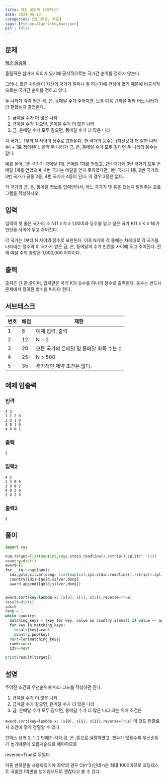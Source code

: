 ```yaml
---
title: 백준 올림픽 [8979번]
date: 2024-05-13
categories: [알고리즘, 백준]
tags: [Python,Algorithm,Baekjoon]
pin : false
---
```

## 문제

[백준 올림픽](https://www.acmicpc.net/problem/8979)

올림픽은 참가에 의의가 있기에 공식적으로는 국가간 순위를 정하지 않는다.

그러나, 많은 사람들이 자신의 국가가 얼마나 잘 하는지에 관심이 많기 때문에 비공식적으로는 국가간 순위를 정하고 있다.

두 나라가 각각 얻은 금, 은, 동메달 수가 주어지면, 보통 다음 규칙을 따라 어느 나라가 더 잘했는지 결정한다.

1. 금메달 수가 더 많은 나라
2. 금메달 수가 같으면, 은메달 수가 더 많은 나라
3. 금, 은메달 수가 모두 같으면, 동메달 수가 더 많은 나라

각 국가는 1부터 N 사이의 정수로 표현된다. 한 국가의 등수는 (자신보다 더 잘한 나라 수) + 1로 정의된다. 만약 두 나라가 금, 은, 동메달 수가 모두 같다면 두 나라의 등수는 같다.

예를 들어, 1번 국가가 금메달 1개, 은메달 1개를 얻었고, 2번 국가와 3번 국가가 모두 은메달 1개를 얻었으며, 4번 국가는 메달을 얻지 못하였다면, 1번 국가가 1등, 2번 국가와 3번 국가가 공동 2등, 4번 국가가 4등이 된다. 이 경우 3등은 없다.

각 국가의 금, 은, 동메달 정보를 입력받아서, 어느 국가가 몇 등을 했는지 알려주는 프로그램을 작성하시오.

## 입력

입력의 첫 줄은 국가의 수 N(1 ≤ N ≤ 1,000)과 등수를 알고 싶은 국가 K(1 ≤ K ≤ N)가 빈칸을 사이에 두고 주어진다.

각 국가는 1부터 N 사이의 정수로 표현된다. 이후 N개의 각 줄에는 차례대로 각 국가를 나타내는 정수와 이 국가가 얻은 금, 은, 동메달의 수가 빈칸을 사이에 두고 주어진다. 전체 메달 수의 총합은 1,000,000 이하이다.

## 출력

출력은 단 한 줄이며, 입력받은 국가 K의 등수를 하나의 정수로 출력한다. 등수는 반드시 문제에서 정의된 방식을 따라야 한다.

## 서브태스크

| 번호 | 배점 | 제한 |
|---|---|---|
| 1 | 8 | 예제 입력, 출력 |
| 2 | 12 | N = 2 |
| 3 | 20 | 모든 국가의 은메달 및 동메달 획득 수는 0 |
| 4 | 25 | N ≤ 500 |
| 5 | 35 | 추가적인 제약 조건은 없다. |

## 예제 입출력

### 입력

```text
4 3
1 1 2 0
2 0 1 0
3 0 1 0
4 0 0 1
```

### 출력


```text
2
```

### 입력2

```text
4 2
1 3 0 0
3 0 0 2
4 0 2 0
2 0 2 0
```

### 출력2


```text
2
```


## 풀이
```python
import sys

num,target=list(map(int,(sys.stdin.readline().rstrip().split(" "))))
country=dict()
award=[]
for _ in range(num):
  idx,gold,silver,dong= list(map(int,sys.stdin.readline().rstrip().split(" ")))
  country[idx]=[gold,silver,dong]
  award.append([gold,silver,dong])


award.sort(key=lambda x: (x[0], x[1], x[2]),reverse=True)
result=dict()
idx=0
rank = 1
while country:
  matching_keys = [key for key, value in country.items() if value == award[idx]]
  for key in matching_keys:
    result[key]=rank
    country.pop(key)
  next=len(matching_keys)
  rank+=next
  idx+=next

print(result[target])
```

## 설명

주어진 조건의 우선순위에 따라 코드를 작성하면 된다.


1. 금메달 수가 더 많은 나라
2. 금메달 수가 같으면, 은메달 수가 더 많은 나라
3. 금, 은메달 수가 모두 같으면, 동메달 수가 더 많은 나라
라는 위에 조건은 

`award.sort(key=lambda x: (x[0], x[1], x[2]),reverse=True)` 이 코드 한줄로서 조건에 맞게 정렬할 수 있다.

인덱스 상의 0, 1, 2 번쨰가 각각 금, 은 ,동으로 설정하였고, 갯수가 많을수록 우선순위가 높기떄문에 오름차순으로 해야하므로

reverse=True로 두었다.

이중 반복문을 사용하였기에 최악의 경우 O(n^2)인데 n은 최대 1000이므로 코딩테스트 국룰인 1억번을 넘지않으므로 괜찮다고 볼 수 있다.
